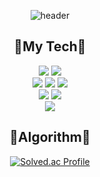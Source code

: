 
<div align = "center">
 
![header](https://capsule-render.vercel.app/api?type=waving&color=auto&height=300&section=header&text=MINDOL&fontSize=90)
## 🤔My Tech🤔

<img src="https://img.shields.io/badge/Unity-000000?style=flat-square&logo=Unity&logoColor=white"/>
<img src="https://img.shields.io/badge/C%23-3f8324?style=flat-square&logo=C%20Sharp&logoColor=white"/><br>
<img src="https://img.shields.io/badge/C++-00599C?style=flat-square&logo=C%2B%2B&logoColor=white"/> 
<img src="https://img.shields.io/badge/C-A8B9CC?style=flat-square&logo=C&logoColor=white"/>
<img src="https://img.shields.io/badge/Python-3766AB?style=flat-square&logo=Python&logoColor=white"/><br>
<img src="https://img.shields.io/badge/Git-F05032?style=flat-square&logo=Git&logoColor=white"/>
<img src="https://img.shields.io/badge/GitHub-181717?style=flat-square&logo=GitHub&logoColor=white"/><br>
<img src="https://img.shields.io/badge/MySQL-4479A1?style=flat-square&logo=MySQL&logoColor=white"/>

<!--
## 💬GitHub Stats💬
![GitHub](https://github-readme-stats-git-masterrstaa-rickstaa.vercel.app/api?username=hhh57463&show_icons=true&theme=dracula)
-->

## 🌱Algorithm🌱
[![Solved.ac Profile](http://mazassumnida.wtf/api/v2/generate_badge?boj=hhh57463)](https://solved.ac/hhh57463/)

<!-- ## ⚡Most Language⚡
![Top Langs](https://github-readme-stats-git-masterrstaa-rickstaa.vercel.app/api/top-langs/?username=hhh57463&layout=compact&theme=radical)
-->
  
<!--1. [Blog](https://hhh57463.github.io/)-->
<!--
**hhh57463/hhh57463** is a ✨ _special_ ✨ repository because its `README.md` (this file) appears on your GitHub profile.

Here are some ideas to get you started:

- 🔭 I’m currently working on ...
- 🌱 I’m currently learning ...
- 👯 I’m looking to collaborate on ...
- 🤔 I’m looking for help with ...
- 💬 Ask me about ...
- 📫 How to reach me: ...
- 😄 Pronouns: ...
- ⚡ Fun fact: ...
- 👨‍
- 💻
- 👨‍💻
-->
